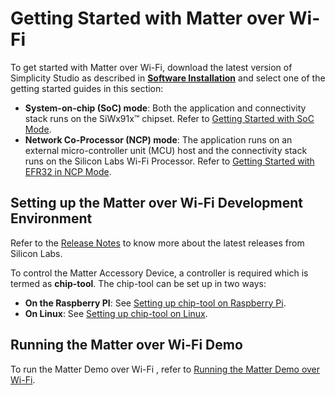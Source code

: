 # Getting Started with Matter over Wi-Fi

To get started with Matter over Wi-Fi, download the latest version of Simplicity Studio as described in [**Software Installation**](.\software-installation) and select one of the getting started guides in this section:

- **System-on-chip (SoC) mode**: Both the application and connectivity stack runs on the SiWx91x™ chipset. Refer to [Getting Started with SoC Mode](./getting-started-with-soc).
- **Network Co-Processor (NCP) mode**: The application runs on an external micro-controller unit (MCU) host and the connectivity stack runs on the Silicon Labs Wi-Fi Processor. Refer to [Getting Started with EFR32 in NCP Mode](./getting-started-efx32-ncp).

## Setting up the Matter over Wi-Fi Development Environment

Refer to the [Release Notes](https://github.com/SiliconLabs/matter_extension/releases/tag/v2.2.1) to know more about the latest releases from Silicon Labs.

To control the Matter Accessory Device, a controller is required which is termed as **chip-tool**. The chip-tool can be set up in two ways:

- **On the Raspberry PI**: See [Setting up chip-tool on Raspberry Pi](./build-chip-tool#build-environment-using-raspberry-pi-4).
- **On Linux**: See [Setting up chip-tool on Linux](./build-chip-tool#build-environment-for-linux).

## Running the Matter over Wi-Fi Demo

To run the Matter Demo over Wi-Fi , refer to [Running the Matter Demo over Wi-Fi](/matter/<docspace-docleaf-version>/matter-wifi-run-demo).
